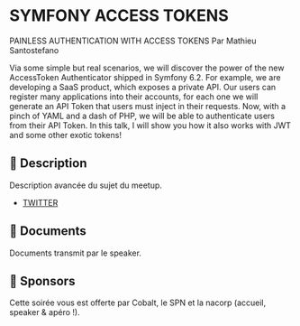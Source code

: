 # SYMFONY ACCESS TOKENS

PAINLESS AUTHENTICATION WITH ACCESS TOKENS
Par Mathieu Santostefano

Via some simple but real scenarios, we will discover the power of the new AccessToken Authenticator shipped in Symfony 6.2. For example, we are developing a SaaS product, which exposes a private API. Our users can register many applications into their accounts, for each one we will generate an API Token that users must inject in their requests. Now, with a pinch of YAML and a dash of PHP, we will be able to authenticate users from their API Token. In this talk, I will show you how it also works with JWT and some other exotic tokens!

## 📜 Description

Description avancée du sujet du meetup.

- [TWITTER](https://twitter.com/speaker_username)

## 📂 Documents

Documents transmit par le speaker.

## 💖 Sponsors

Cette soirée vous est offerte par Cobalt, le SPN et la nacorp (accueil, speaker & apéro !).
